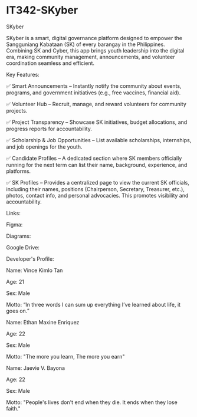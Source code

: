 # IT342-SKyber

SKyber

SKyber is a smart, digital governance platform designed to empower the Sangguniang Kabataan (SK) of every barangay in the Philippines. Combining SK and Cyber, this app brings youth leadership into the digital era, making community management, announcements, and volunteer coordination seamless and efficient.

Key Features:

✅ Smart Announcements – Instantly notify the community about events, programs, and government initiatives (e.g., free vaccines, financial aid).

✅ Volunteer Hub – Recruit, manage, and reward volunteers for community projects.

✅ Project Transparency – Showcase SK initiatives, budget allocations, and progress reports for accountability.

✅ Scholarship & Job Opportunities – List available scholarships, internships, and job openings for the youth.

✅ Candidate Profiles – A dedicated section where SK members officially running for the next term can list their name, background, experience, and platforms.

✅ SK Profiles – Provides a centralized page to view the current SK officials, including their names, positions (Chairperson, Secretary, Treasurer, etc.), photos, contact info, and personal advocacies. This promotes visibility and accountability.

Links:

Figma:

Diagrams:

Google Drive:


Developer's Profile:

Name: Vince Kimlo Tan

Age: 21

Sex: Male

Motto: “In three words I can sum up everything I’ve learned about life, it goes on.” 


Name: Ethan Maxine Enriquez

Age: 22

Sex: Male

Motto: "The more you learn, The more you earn"


Name: Jaevie V. Bayona

Age: 22

Sex: Male

Motto: "People's lives don't end when they die. It ends when they lose faith."
